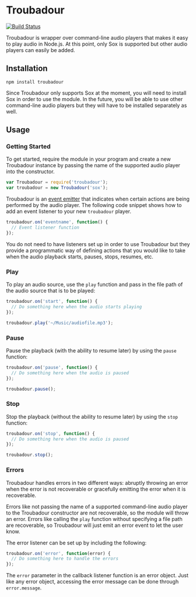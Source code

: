 # Troubadour
[![Build Status](https://travis-ci.com/jaredpetersen/troubadour.svg?token=U58FHdxksYsWZzj98oVM&branch=master)](https://travis-ci.com/jaredpetersen/troubadour)

Troubadour is wrapper over command-line audio players that makes it easy to play audio in Node.js. At this point, only Sox is supported but other audio players can easily be added.

## Installation
```
npm install troubadour
```
Since Troubadour only supports Sox at the moment, you will need to install Sox in order to use the module. In the future, you will be able to use other command-line audio players but they will have to be installed separately as well.

## Usage
### Getting Started
To get started, require the module in your program and create a new Troubadour instance by passing the name of the supported audio player into the constructor.

```javascript
var Troubadour = require('troubadour');
var troubadour = new Troubadour('sox');
```

Troubadour is an [event emitter](https://nodejs.org/api/events.html) that indicates when certain actions are being performed by the audio player. The following code snippet shows how to add an event listener to your new `troubadour` player.

```javascript
troubadour.on('eventname', function() {
  // Event listener function
});
```

You do not need to have listeners set up in order to use Troubadour but they provide a programmatic way of defining actions that you would like to take when the audio playback starts, pauses, stops, resumes, etc.

### Play
To play an audio source, use the `play` function and pass in the file path of the audio source that is to be played:

```javascript
troubadour.on('start', function() {
  // Do something here when the audio starts playing
});

troubadour.play('~/Music/audiofile.mp3');
```

### Pause
Pause the playback (with the ability to resume later) by using the `pause` function:

```javascript
troubadour.on('pause', function() {
  // Do something here when the audio is paused
});

troubadour.pause();
```

### Stop
Stop the playback (without the ability to resume later) by using the `stop` function:

```javascript
troubadour.on('stop', function() {
  // Do something here when the audio is paused
});

troubadour.stop();
```

### Errors
Troubadour handles errors in two different ways: abruptly throwing an error when the error is not recoverable or gracefully emitting the error when it is recoverable.

Errors like not passing the name of a supported command-line audio player to the Troubadour constructor are not recoverable, so the module will throw an error. Errors like calling the `play` function without specifying a file path are recoverable, so Troubadour will just emit an error event to let the user know.

The error listener can be set up by including the following:

```javascript
troubadour.on('error', function(error) {
  // Do something here to handle the errors
});
```

The `error` parameter in the callback listener function is an error object. Just like any error object, accessing the error message can be done through `error.message`.
